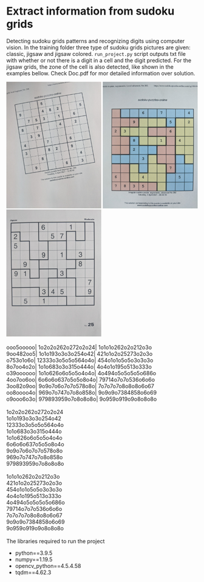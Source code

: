 # Extract information from sudoku grids

Detecting sudoku grids patterns and recognizing digits using computer vision. In the training folder three type of sudoku grids pictures are given: classic, jigsaw and jigsaw colored. <code>run_project.py</code> script outputs txt file with whether or not there is a digit in a cell and the digit predicted. For the jigsaw grids, the zone of the cell is also detected, like shown in the examples bellow. Check Doc.pdf for mor detailed information over solution.

<div min-width=820>
  <img src='training/clasic/06.jpg' width=250 float='left'>
  <img src='training/jigsaw/01.jpg' width=250 float='left'>
  <img src='training/jigsaw/03.jpg' width=250 float='left'>
</div>
<br>ooo5ooooo|         1o2o2o262o272o2o24|        1o1o1o262o2o212o3o<br>
    9oo482oo5|         1o1o193o3o3o254o42|        421o1o2o25273o2o3o<br>
    o753o1o6o|         12333o3o5o5o564o4o|        454o1o1o5o5o3o3o3o<br>
    8o7oo4o2o|         1o1o683o3o315o444o|        4o4o1o195o513o333o<br>
    o39oooooo|         1o1o626o6o5o5o4o4o|        4o494o5o5o5o5o686o<br>
    4oo7oo6oo|         6o6o6o637o5o5o8o4o|        79714o7o7o536o6o6o<br>
    3oo82o9oo|         9o9o7o6o7o7o578o8o|        7o7o7o7o8o8o8o6o67<br>
    oo8oooo4o|         969o7o747o7o8o858o|        9o9o9o7384858o6o69<br>
    o9ooo6o3o|         979893959o7o8o8o8o|        9o959o919o9o8o8o8o<br>
<br>1o2o2o262o272o2o24<br>
    1o1o193o3o3o254o42<br>
    12333o3o5o5o564o4o<br>
    1o1o683o3o315o444o<br>
    1o1o626o6o5o5o4o4o<br>
    6o6o6o637o5o5o8o4o<br>
    9o9o7o6o7o7o578o8o<br>
    969o7o747o7o8o858o<br>
    979893959o7o8o8o8o<br>
<br>1o1o1o262o2o212o3o<br>
    421o1o2o25273o2o3o<br>
    454o1o1o5o5o3o3o3o<br>
    4o4o1o195o513o333o<br>
    4o494o5o5o5o5o686o<br>
    79714o7o7o536o6o6o<br>
    7o7o7o7o8o8o8o6o67<br>
    9o9o9o7384858o6o69<br>
    9o959o919o9o8o8o8o<br>
<br>
The libraries required to run the project
<ul>
  <li>python==3.9.5</li>
  <li>numpy==1.19.5</li>
  <li>opencv_python==4.5.4.58</li>
  <li>tqdm==4.62.3</li>
</ul>
